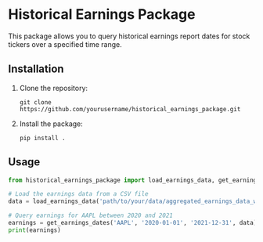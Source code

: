 # Historical Earnings Package

This package allows you to query historical earnings report dates for stock tickers over a specified time range.

## Installation

1. Clone the repository:
    ```
    git clone https://github.com/yourusername/historical_earnings_package.git
    ```

2. Install the package:
    ```
    pip install .
    ```

## Usage

```python
from historical_earnings_package import load_earnings_data, get_earnings_dates

# Load the earnings data from a CSV file
data = load_earnings_data('path/to/your/data/aggregated_earnings_data_webscraped.csv')

# Query earnings for AAPL between 2020 and 2021
earnings = get_earnings_dates('AAPL', '2020-01-01', '2021-12-31', data)
print(earnings)
